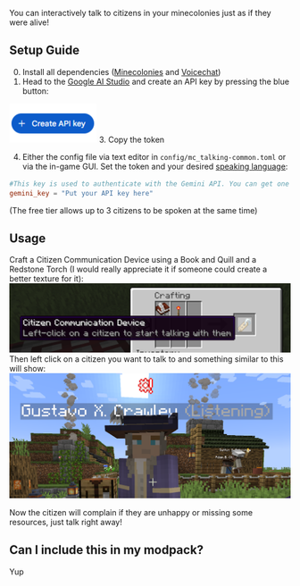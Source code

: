 You can interactively talk to citizens in your minecolonies just as if they were alive!

## Setup Guide
0. Install all dependencies ([Minecolonies](https://www.curseforge.com/minecraft/mc-mods/minecolonies) and [Voicechat](https://modrinth.com/mod/simple-voice-chat))
1. Head to the [Google AI Studio](https://aistudio.google.com/u/0/apikey) and create an API key by pressing the blue button:

![blue Create API button](https://github.com/sshcrack/talking-colonists/blob/master/imgs/create_btn.png?raw=true)
3. Copy the token

4. Either the config file via text editor in `config/mc_talking-common.toml` or via the in-game GUI. Set the token and your desired [speaking language](https://ai.google.dev/gemini-api/docs/live#supported-languages):
 ```toml
 #This key is used to authenticate with the Gemini API. You can get one at https://aistudio.google.com/apikey
gemini_key = "Put your API key here"
 ```
(The free tier allows up to 3 citizens to be spoken at the same time)

## Usage
Craft a Citizen Communication Device using a Book and Quill and a Redstone Torch (I would really appreciate it if someone could create a better texture for it):
![Crafting Recipe](https://github.com/sshcrack/talking-colonists/raw/master/imgs/crafting_recipe.png?raw=true)
Then left click on a citizen you want to talk to and something similar to this will show:
![Citizen that can be talked to](https://github.com/sshcrack/talking-colonists/raw/master/imgs/ingame.png?raw=true)

Now the citizen will complain if they are unhappy or missing some resources, just talk right away!
 
## Can I include this in my modpack?
Yup